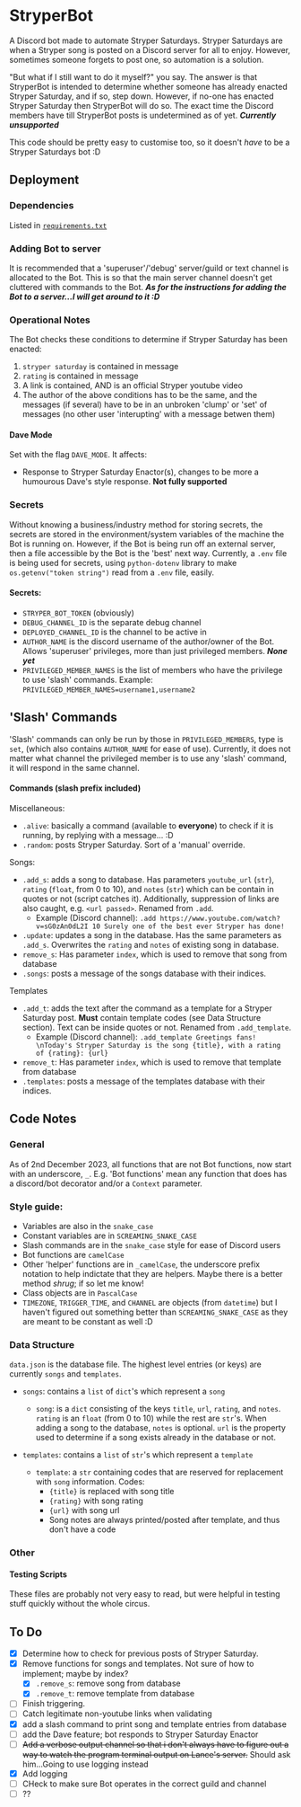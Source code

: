 # StryperBot
A Discord bot made to automate Stryper Saturdays. Stryper Saturdays are when a Stryper song is posted on a Discord server for all to enjoy. However, sometimes someone forgets to post one, so automation is a solution.

"But what if I still want to do it myself?" you say. The answer is that StryperBot is intended to determine whether someone has already enacted Stryper Saturday, and if so, step down. However, if no-one has enacted Stryper Saturday then StryperBot will do so. The exact time the Discord members have till StryperBot posts is undetermined as of yet. ***Currently unsupported***

This code should be pretty easy to customise too, so it doesn't *have* to be a Stryper Saturdays bot :D



## Deployment
### Dependencies
Listed in [`requirements.txt`](requirements.txt)


### Adding Bot to server
It is recommended that a 'superuser'/'debug' server/guild or text channel is allocated to the Bot. This is so that the main server channel doesn't get cluttered with commands to the Bot.
***As for the instructions for adding the Bot to a server...I will get around to it :D***


### Operational Notes
The Bot checks these conditions to determine if Stryper Saturday has been enacted:
1. `stryper saturday` is contained in message
2. `rating` is contained in message
3. A link is contained, AND is an official Stryper youtube video 
4. The author of the above conditions has to be the same, and the messages (if several) have to be in an unbroken 'clump' or 'set' of messages (no other user 'interupting' with a message betwen them)

#### Dave Mode
Set with the flag `DAVE_MODE`. It affects:
- Response to Stryper Saturday Enactor(s), changes to be more a humourous Dave's style response. **Not fully supported**


### Secrets
Without knowing a business/industry method for storing secrets, the secrets are stored in the environment/system variables of the machine the Bot is running on. However, if the Bot is being run off an external server, then a file accessible by the Bot is the 'best' next way. Currently, a `.env` file is being used for secrets, using `python-dotenv` library to make `os.getenv("token string")` read from a `.env` file, easily.

#### Secrets:
- `STRYPER_BOT_TOKEN` (obviously)
- `DEBUG_CHANNEL_ID` is the separate debug channel
- `DEPLOYED_CHANNEL_ID` is the channel to be active in
- `AUTHOR_NAME` is the discord username of the author/owner of the Bot. Allows 'superuser' privileges, more than just privileged members. ***None yet***
- `PRIVILEGED_MEMBER_NAMES` is the list of members who have the privilege to use 'slash' commands. Example: `PRIVILEGED_MEMBER_NAMES=username1,username2`



## 'Slash' Commands
'Slash' commands can only be run by those in `PRIVILEGED_MEMBERS`, type is `set`, (which also contains `AUTHOR_NAME` for ease of use). Currently, it does not matter what channel the privileged member is to use any 'slash' command, it will respond in the same channel.

#### Commands (slash prefix included)
Miscellaneous:
- `.alive`: basically a command (available to **everyone**) to check if it is running, by replying with a message... :D
- `.random`: posts Stryper Saturday. Sort of a 'manual' override.

Songs:
- `.add_s`: adds a song to database. Has parameters `youtube_url` (`str`), `rating` (`float`, from 0 to 10), and `notes` (`str`) which can be contain in quotes or not (script catches it). 
Additionally, suppression of links are also caught, e.g. `<url passed>`. Renamed from `.add`.
    - Example (Discord channel): `.add https://www.youtube.com/watch?v=sG0zAn0dL2I 10 Surely one of the best ever Stryper has done!`
- `.update`: updates a song in the database. Has the same parameters as `.add_s`. Overwrites the `rating` and `notes` of existing song in database.
- `remove_s`: Has parameter `index`, which is used to remove that song from database
- `.songs`: posts a message of the songs database with their indices.

Templates
- `.add_t`: adds the text after the command as a template for a Stryper Saturday post. **Must** contain template codes (see Data Structure section). Text can be inside quotes or not. Renamed from `.add_template`.
    - Example (Discord channel): `.add_template Greetings fans! \nToday's Stryper Saturday is the song {title}, with a rating of {rating}: {url}`
- `remove_t`: Has parameter `index`, which is used to remove that template from database
- `.templates`: posts a message of the templates database with their indices.




## Code Notes
### General
As of 2nd December 2023, all functions that are not Bot functions, now start with an underscore, `_`. E.g. 'Bot functions' mean any function that does has a discord/bot decorator and/or a `Context` parameter.

### Style guide:
- Variables are also in the `snake_case`
- Constant variables are in `SCREAMING_SNAKE_CASE`
- Slash commands are in the `snake_case` style for ease of Discord users
- Bot functions are `camelCase`
- Other 'helper' functions are in `_camelCase`, the underscore prefix notation to help indictate that they are helpers. Maybe there is a better method *shrug*; if so let me know!
- Class objects are in `PascalCase`
- `TIMEZONE`, `TRIGGER_TIME`, and `CHANNEL` are objects (from `datetime`) but I haven't figured out something better than `SCREAMING_SNAKE_CASE` as they are meant to be constant as well :D


### Data Structure
`data.json` is the database file. The highest level entries (or keys) are currently `songs` and `templates`.
- `songs`: contains a `list` of `dict`'s which represent a `song`
    - `song`: is a `dict` consisting of the keys `title`, `url`, `rating`, and `notes`. `rating` is an `float` (from 0 to 10) while the rest are `str`'s. When adding a song to the database, `notes` is optional. `url` is the property used to determine if a song exists already in the database or not.

- `templates`: contains a `list` of `str`'s which represent a `template`
    - `template`: a `str` containing codes that are reserved for replacement with `song` information. Codes:
        - `{title}` is replaced with song title
        - `{rating}` with song rating
        - `{url}` with song url
        - Song notes are always printed/posted after template, and thus don't have a code


### Other
#### Testing Scripts
These files are probably not very easy to read, but were helpful in testing stuff quickly without the whole circus.

    

## To Do
- [x] Determine how to check for previous posts of Stryper Saturday.
- [x] Remove functions for songs and templates. Not sure of how to implement; maybe by index?
    - [x] `.remove_s`: remove song from database
    - [x] `.remove_t`: remove template from database
- [ ] Finish triggering.
- [ ] Catch legitimate non-youtube links when validating
- [x] add a slash command to print song and template entries from database
- [ ] add the Dave feature; bot responds to Stryper Saturday Enactor
- [ ] ~~Add a verbose output channel so that i don't always have to figure out a way to watch the program terminal output on Lance's server.~~ Should ask him...Going to use logging instead
- [x] Add logging
- [ ] CHeck to make sure Bot operates in the correct guild and channel
- [ ] ??